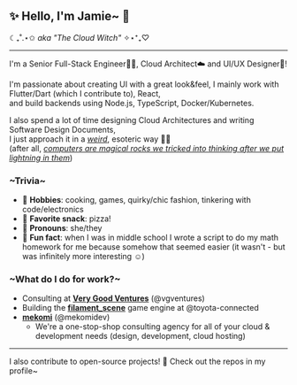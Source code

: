 ## ✨ Hello, I'm Jamie~ 💖
☾₊˚.⋆✩ _aka "The Cloud Witch"_ ✧⋆⁺₊♡


---
<!-- > 💚 **Available for consulting/freelance work! ✨ [Book a meeting with me 🙋🏼‍♀](https://meet.mekomi.dev/jamie-kerber/intro)** -->


I'm a Senior Full-Stack Engineer👩‍💻, Cloud Architect☁️ and UI/UX Designer💅!

I'm passionate about creating UI with a great look&feel, I mainly work with Flutter/Dart (which I contribute to), React,          
and build backends using Node.js, TypeScript, Docker/Kubernetes.

I also spend a lot of time designing Cloud Architectures and writing Software Design Documents,              
I just approach it in a [_weird_](https://en.wiktionary.org/wiki/weird#:~:text=Connected%20with%20fate%20or%20destiny%3B%20able%20to%20influence%20fate.), esoteric way 🔮💅                
(after all, [_computers are magical rocks we tricked into thinking after we put lightning in them_](https://i.redd.it/o33ryb4zfc6z.jpg))



### \~Trivia\~
- 💅 **Hobbies**: cooking, games, quirky/chic fashion, tinkering with code/electronics 
- 🍕 **Favorite snack**: pizza!
- 💜 **Pronouns**: she/they
- 👀 **Fun fact**: when I was in middle school I wrote a script to do my math homework for me because somehow that seemed easier (it wasn't - but was infinitely more interesting ☺️)



### \~What do I do for work?\~
- Consulting at **[Very Good Ventures](https://verygood.ventures/)** (@vgventures)
- Building the **[filament_scene](https://github.com/toyota-connected/tcna-packages/tree/main/packages/filament_scene)** game engine at @toyota-connected
- **[mekomi](https://mekomi.dev/)** (@mekomidev)
  - We're a one-stop-shop consulting agency for all of your cloud & development needs (design, development, cloud hosting)

---
 
I also contribute to open-source projects! 💚 Check out the repos in my profile~

<!--
## \~Open source\~

[![kerberjg's Github Stats](https://github-readme-stats.vercel.app/api?username=kerberjg&count_private=true&theme=default&show_icons=true)](https://github.com/kerberjg)

#### Support open source 👀

I work on open source projects in my free time, but if any of my packages is helping you, please consider sponsoring me! 😊
This will allow me to work more on fixing bugs and contributing new features!

![Github Badge](https://img.shields.io/badge/%F0%9F%92%96%20Sponsor%20me%20%E2%9C%A8-af00ff?link=https%3A%2F%2Fgithub.com%2Fsponsors%2Fkerberjg)
-->

<!--
### \~Interesting projects\~


### \~Links\~

- [LinkedIn](https://linkedin.com/in/jamie-kerber/)
- [X/Twitter](https://twitter.com/kerberjg)
- [Book meeting]()

